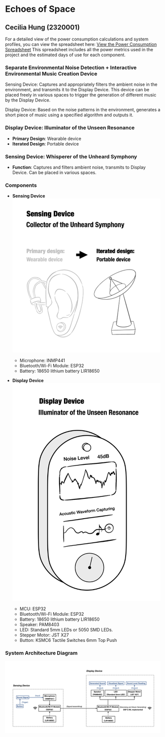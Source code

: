 # Echoes of Space

## Cecilia Hung (2320001)

For a detailed view of the power consumption calculations and system profiles, you can view the spreadsheet here:
[View the Power Consumption Spreadsheet](https://docs.google.com/spreadsheets/d/1GH_dmqcpy9LyMxHUE3kLtBWBAWlxp0ul/edit?usp=sharing&ouid=112464995598441446363&rtpof=true&sd=true)
This spreadsheet includes all the power metrics used in the project and the estimated days of use for each component.

### Separate Environmental Noise Detection + Interactive Environmental Music Creation Device

Sensing Device: Captures and appropriately filters the ambient noise in the environment, and transmits it to the Display Device. This device can be placed freely in various spaces to trigger the generation of different music by the Display Device.

Display Device: Based on the noise patterns in the environment, generates a short piece of music using a specified algorithm and outputs it.

### Display Device: Illuminator of the Unseen Resonance

- **Primary Design**: Wearable device
- **Iterated Design**: Portable device

### Sensing Device: Whisperer of the Unheard Symphony

- **Function**: Captures and filters ambient noise, transmits to Display Device. Can be placed in various spaces.

### Components

- **Sensing Device**
![Sensing Device](images/sensing.jpg)
  - Microphone: INMP441
  - Bluetooth/Wi-Fi Module: ESP32
  - Battery: 18650 lithium battery LIR18650

- **Display Device**
![Display Device](images/display.jpg)
  - MCU: ESP32
  - Bluetooth/Wi-Fi Module: ESP32
  - Battery: 18650 lithium battery LIR18650
  - Speaker: PAM8403
  - LED: Standard 5mm LEDs or 5050 SMD LEDs.
  - Stepper Motor: JST X27
  - Button: KSMC6 Tactile Switches 6mm Top Push

### System Architecture Diagram
![System Architecture](images/diagram.jpg)

